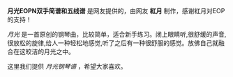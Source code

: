 

**月光EOPN双手简谱和五线谱** 是网友提供的，由网友 **紅月** 制作，感谢紅月对EOP的支持！

_月光_
是一首原创的钢琴曲，比较简单，适合新手练习。闭上眼睛听,很舒缓的声音,很放松的旋律,给人一种轻松地感觉,听了之后有一种很舒服的感觉。放佛自己就融合在这皎洁的月光之中。

这里我们提供 _月光钢琴谱_ ，希望大家喜欢。

